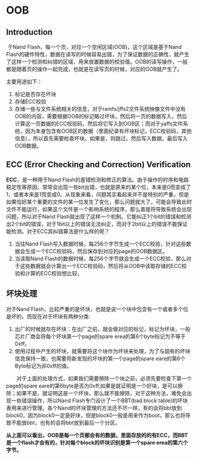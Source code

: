 # OOB

## Introduction

​	于Nand Flash，每一个页，对应一个空闲区域(OOB)，这个区域是基于Nand Flash的硬件特性，数据在读写的时候容易出错，为了保证数据的正确性，就产生了这样一个检测和纠错的区域，用来放置数据的校验值。OOB的读写操作，一般都是随着页的操作一起完成，也就是在读写页的时候，对应的OOB就产生了。

主要用途如下：

1. 标记是否存在坏块
2. 存储ECC校验
3. 存储一些与文件系统相关的信息，对于ramfs/jffs2文件系统映像文件中没有OOB的内容，需要根据OOB的标记略过坏块，然后将一页的数据写入，然后计算这一页数据的ECC校验码，然后将它写入到OOB区；而对于yaffs文件系统，因为本身包含有OOB区的数据（里面纪录有坏块标记，ECC校验码，其他信息），所以首先需要检查坏块，如果是，则跳过，然后写入数据，最后写入OOB数据。

## ECC (Error Checking and Correction) Verification

**ECC**，是一种用于Nand Flash的差错检测和修正的算法。由于操作的时序和电路稳定性等原因，常常会出现一些bit出错，也就是原来的某个位，本来是0而变成了1，或者本来是1而变成0。从现象来看，问题其实看起来并不是特别的严重，但是如果恰好某个重要的文件的某一位发生了变化，那么问题就大了，可能会导致此时文件不能运行，如果这个文件是一个影响系统的程序，那么直接将导致系统会出现问题，所以对于Nand Flash就出现了这样一个机制。它能纠正1个bit的错误和检测出2个bit的错误，对于1bit以上的错误无法纠正，而对于2bit以上的错误不能保证能检测。对于ECC其纠错算法是什么样的呢？

1. 当往Nand Flash写入数据时候，每256个字节生成一个ECC校验，针对这些数据会生成一个ECC校验码，然后保存到对应的page的OOB数据区。
2. 当读取Nand Flash的数据时候，每256个字节就会生成一个ECC校验，那么对于这些数据就会计算出一个ECC校验码，然后将从OOB中读取存储的ECC校验和计算的ECC校验想比较，


##  坏块处理

对于Nand Flash，比较严重的是坏块，也就是说一个块中包含有一个或者多个位是坏的，而现在对于坏块有两种分类:

1. 出厂的时候就存在坏块：在出厂之前，就会做对应的标记，标记为坏块，一般芯片厂商会将每个坏块第一个page的spare erea的第6个byte标记为不等于0xff。
2. 使用过程中产生的坏块，就需要将这个块作为坏块来处理，为了与固有的坏块信息保持一致，也需要将新发现的坏块的第一个page的spare eare的第6个Byte标记为非0xff的值。

　　对于上面的处理方式，如果我们需要擦除一个块之前，必须先要检查下第一个page的spare eare的第6byte是否为0xff,如果是就证明是一个好块，是可以擦除；如果不是，就证明这是一个坏块，那么就不能擦除，对于这种方法，难免会出现一些错误操作，所以Nand Flash专门设计了一个BBT(bad block table)的坏块表用来进行管理。各个Nand的坏块管理的方法还不尽一样，有的会将bbt放到block0，因为block0一定是好块，但是block0一般是用来作为boot，那么也将导致不能放bbt，也有的会将bbt放到最后一个分区。

**从上面可以看出，OOB是每一个页都会有的数据，里面存放的的有ECC，而BBT是一个flash才会有的，针对每个block的坏块识别是第一个spare erea的第六个字节。**

 